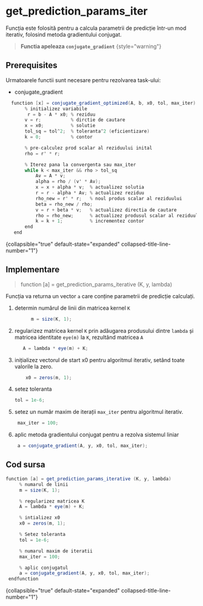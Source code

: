 # get_prediction_params_iter

Funcția este folosită pentru a calcula parametrii de predicție într-un mod iterativ, folosind metoda gradientului conjugat.

> **Functia apeleaza `conjugate_gradient`**
{style="warning"}

## Prerequisites

Urmatoarele functii sunt necesare pentru rezolvarea task-ului:
- conjugate_gradient
 ```C#
   function [x] = conjugate_gradient_optimized(A, b, x0, tol, max_iter)
        % initializez variabile
         r = b - A * x0; % reziduu
        v = r;           % dirctie de cautare
        x = x0;          % solutie
        tol_sq = tol^2;  % toleranta^2 (eficientizare)
        k = 0;           % contor

        % pre-calculez prod scalar al reziduului inital
        rho = r' * r;

        % Iterez pana la convergenta sau max_iter
        while k < max_iter && rho > tol_sq
            Av = A * v;
            alpha = rho / (v' * Av);
            x = x + alpha * v;  % actualizez solutia
            r = r - alpha * Av; % actualizez reziduu
            rho_new = r' * r;   % noul produs scalar al reziduului
            beta = rho_new / rho;
            v = r + beta * v;   % actualizez directia de cautare
            rho = rho_new;      % actualizez produsul scalar al reziduului
            k = k + 1;          % incrementez contor
        end
    end

   ```
  {collapsible="true" default-state="expanded" collapsed-title-line-number="1"}

## Implementare


>  function [a] = get_prediction_params_iterative (K, y, lambda)

Funcția va returna un vector `a` care conține parametrii de predicție calculați.

1. determin numărul de linii din matricea kernel `K`

   ```C#
         m = size(K, 1);

   ```

2. regularizez matricea kernel `K` prin adăugarea produsului dintre `lambda` și matricea identitate `eye(m)` la `K`, rezultând matricea `A`

   ```C#
      A = lambda * eye(m) + K;

      ```

3. inițializez vectorul de start x0 pentru algoritmul iterativ, setând toate valorile la zero.

   ```C#
       x0 = zeros(m, 1);

   ```

4. setez toleranta

   ```C#
   tol = 1e-6;
   ```

5. setez un număr maxim de iterații `max_iter` pentru algoritmul iterativ.

   ```C#
    max_iter = 100;

   ```

6. aplic metoda gradientului conjugat pentru a rezolva sistemul liniar
   ```C#
    a = conjugate_gradient(A, y, x0, tol, max_iter);
   ```

## Cod sursa

   ```C#
  function [a] = get_prediction_params_iterative (K, y, lambda)
        % numarul de linii
        m = size(K, 1);

        % regularizez matricea K
        A = lambda * eye(m) + K;

        % intializez x0
        x0 = zeros(m, 1);

        % Setez toleranta
        tol = 1e-6;

        % numarul maxim de iteratii
        max_iter = 100;

        % aplic conjugatul
        a = conjugate_gradient(A, y, x0, tol, max_iter);
    endfunction
   ```
{collapsible="true" default-state="expanded" collapsed-title-line-number="1"}